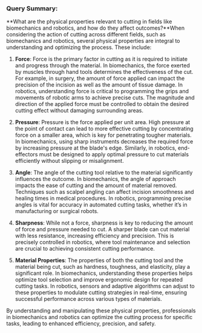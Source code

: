 ### Query Summary:

**What are the physical properties relevant to cutting in fields like biomechanics and robotics, and how do they affect outcomes?**When considering the action of cutting across different fields, such as biomechanics and robotics, several physical properties are integral to understanding and optimizing the process. These include:

1. **Force**: Force is the primary factor in cutting as it is required to initiate and progress through the material. In biomechanics, the force exerted by muscles through hand tools determines the effectiveness of the cut. For example, in surgery, the amount of force applied can impact the precision of the incision as well as the amount of tissue damage. In robotics, understanding force is critical to programming the grips and movements of robotic arms to achieve precise cuts. The magnitude and direction of the applied force must be controlled to obtain the desired cutting effect without damaging surrounding areas.

2. **Pressure**: Pressure is the force applied per unit area. High pressure at the point of contact can lead to more effective cutting by concentrating force on a smaller area, which is key for penetrating tougher materials. In biomechanics, using sharp instruments decreases the required force by increasing pressure at the blade's edge. Similarly, in robotics, end-effectors must be designed to apply optimal pressure to cut materials efficiently without slipping or misalignment.

3. **Angle**: The angle of the cutting tool relative to the material significantly influences the outcome. In biomechanics, the angle of approach impacts the ease of cutting and the amount of material removed. Techniques such as scalpel angling can affect incision smoothness and healing times in medical procedures. In robotics, programming precise angles is vital for accuracy in automated cutting tasks, whether it’s in manufacturing or surgical robots.

4. **Sharpness**: While not a force, sharpness is key to reducing the amount of force and pressure needed to cut. A sharper blade can cut material with less resistance, increasing efficiency and precision. This is precisely controlled in robotics, where tool maintenance and selection are crucial to achieving consistent cutting performance.

5. **Material Properties**: The properties of both the cutting tool and the material being cut, such as hardness, toughness, and elasticity, play a significant role. In biomechanics, understanding these properties helps optimize tool selection and improve ergonomic design for repeated cutting tasks. In robotics, sensors and adaptive algorithms can adjust to these properties to modulate cutting strategies in real-time, ensuring successful performance across various types of materials.

By understanding and manipulating these physical properties, professionals in biomechanics and robotics can optimize the cutting process for specific tasks, leading to enhanced efficiency, precision, and safety.